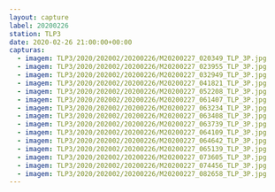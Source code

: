```yaml
---
layout: capture
label: 20200226
station: TLP3
date: 2020-02-26 21:00:00+00:00
capturas:
  - imagem: TLP3/2020/202002/20200226/M20200227_020349_TLP_3P.jpg
  - imagem: TLP3/2020/202002/20200226/M20200227_023955_TLP_3P.jpg
  - imagem: TLP3/2020/202002/20200226/M20200227_032949_TLP_3P.jpg
  - imagem: TLP3/2020/202002/20200226/M20200227_041821_TLP_3P.jpg
  - imagem: TLP3/2020/202002/20200226/M20200227_052208_TLP_3P.jpg
  - imagem: TLP3/2020/202002/20200226/M20200227_061407_TLP_3P.jpg
  - imagem: TLP3/2020/202002/20200226/M20200227_063234_TLP_3P.jpg
  - imagem: TLP3/2020/202002/20200226/M20200227_063408_TLP_3P.jpg
  - imagem: TLP3/2020/202002/20200226/M20200227_063739_TLP_3P.jpg
  - imagem: TLP3/2020/202002/20200226/M20200227_064109_TLP_3P.jpg
  - imagem: TLP3/2020/202002/20200226/M20200227_064642_TLP_3P.jpg
  - imagem: TLP3/2020/202002/20200226/M20200227_065139_TLP_3P.jpg
  - imagem: TLP3/2020/202002/20200226/M20200227_073605_TLP_3P.jpg
  - imagem: TLP3/2020/202002/20200226/M20200227_074456_TLP_3P.jpg
  - imagem: TLP3/2020/202002/20200226/M20200227_082658_TLP_3P.jpg
---
```

